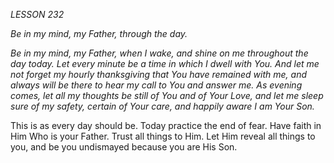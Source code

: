 *LESSON 232*

*Be in my mind, my Father, through the day.*

_Be in my mind, my Father, when I wake, and shine on me throughout the day today. Let every minute be a time in which I dwell with You. And let me not forget my hourly thanksgiving that You have remained with me, and always will be there to hear my call to You and answer me. As evening comes, let all my thoughts be still of You and of Your Love, and let me sleep sure of my safety, certain of Your care, and happily aware I am Your Son._

This is as every day should be. Today practice the end of fear. Have faith in Him Who is your Father. Trust all things to Him. Let Him reveal all things to you, and be you undismayed because you are His Son.